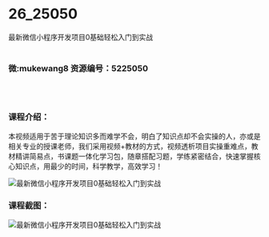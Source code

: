 # 26_25050
最新微信小程序开发项目0基础轻松入门到实战
<br/></br>
<h3>微:mukewang8 资源编号：5225050</h3>
<br/></br>
<h3>课程介绍：</h3>
<p>本视频适用于苦于理论知识多而难学不会，明白了知识点却不会实操的人，亦或是相关专业的授课老师，我们采用视频+教材的方式，视频透析项目实操重难点，教材精讲简易点，书课题一体化学习包，随章搭配习题，学练紧密结合，快速掌握核心知识点，用最少的时间，科学教学，高效学习！</p>
<p><img src="https://www.ko996.com/wp-content/uploads/img/2022/07/1-4-300x186.png" alt="最新微信小程序开发项目0基础轻松入门到实战"></p>
<div class="info-desc">
<h3>课程截图：</h3>
<p><img src="https://www.ko996.com/wp-content/uploads/img/2022/07/2-3.png" alt="最新微信小程序开发项目0基础轻松入门到实战"></p>


			
</div>
